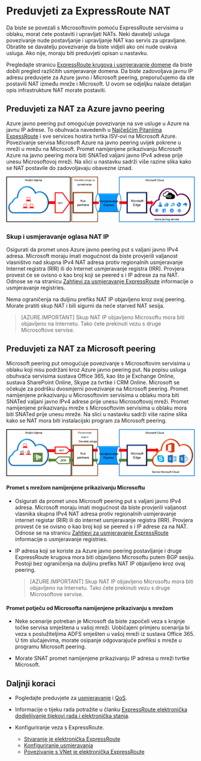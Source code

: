 <properties
   pageTitle="Preduvjeti za NAT za ExpressRoute krugova | Microsoft Azure"
   description="Ova stranica sadrži preduvjetima za konfiguriranje i upravljanje NAT za ExpressRoute krugova."
   documentationCenter="na"
   services="expressroute"
   authors="cherylmc"
   manager="carmonm"
   editor=""/>
<tags
   ms.service="expressroute"
   ms.devlang="na"
   ms.topic="get-started-article"
   ms.tgt_pltfrm="na"
   ms.workload="infrastructure-services"
   ms.date="10/10/2016"
   ms.author="cherylmc"/>

# <a name="expressroute-nat-requirements"></a>Preduvjeti za ExpressRoute NAT

Da biste se povezali s Microsoftovim pomoću ExpressRoute servisima u oblaku, morat ćete postaviti i upravljati NATs. Neki davatelji usluga povezivanje nude postavljanje i upravljanje NAT kao servis za upravljane. Obratite se davatelju povezivanje da biste vidjeli ako oni nude ovakva usluga. Ako nije, moraju biti preduvjeti opisan u nastavku. 

Pregledajte stranicu [ExpressRoute krugova i usmjeravanje domene](expressroute-circuit-peerings.md) da biste dobili pregled različitih usmjeravanje domena. Da biste zadovoljava javnu IP adresu preduvjete za Azure javno i Microsoft peering, preporučujemo da ste postavili NAT između mreže i Microsoft. U ovom se odjeljku nalaze detaljan opis infrastrukture NAT morate postaviti.

## <a name="nat-requirements-for-azure-public-peering"></a>Preduvjeti za NAT za Azure javno peering

Azure javno peering put omogućuje povezivanje na sve usluge u Azure na javnu IP adrese. To obuhvaća navedenih u [Najčešćim Pitanjima ExpessRoute](expressroute-faqs.md) i sve services hostira tvrtka ISV-ovi na Microsoft Azure. Povezivanje servisa Microsoft Azure na javno peering uvijek pokrene u mreži u mrežu na Microsoft. Promet namijenjene prikazivanju Microsoft Azure na javno peering mora biti SNATed valjani javno IPv4 adrese prije unesu Microsoftovoj mreži. Na slici u nastavku sadrži više razine slika kako se NAT postavile do zadovoljavaju obavezne iznad.

![](./media/expressroute-nat/expressroute-nat-azure-public.png) 

### <a name="nat-ip-pool-and-route-advertisements"></a>Skup i usmjeravanje oglasa NAT IP

Osigurati da promet unos Azure javno peering put s valjani javno IPv4 adresa. Microsoft moraju imati mogućnost da biste provjerili valjanost vlasništvo nad skupna IPv4 NAT adresa protiv regionalnih usmjeravanje Internet registra (RIR) ili do Internet usmjeravanje registra (IRR). Provjera provest će se ovisno o kao broj koji se peered s i IP adrese za na NAT. Odnose se na stranicu [Zahtjevi za usmjeravanje ExpressRoute](expressroute-routing.md) informacije o usmjeravanje registries.
 
Nema ograničenja na duljinu prefiks NAT IP objavljeno kroz ovaj peering. Morate pratiti skup NAT i bili sigurni da neće starved NAT sesija.

>[AZURE.IMPORTANT] Skup NAT IP objavljeno Microsoftu mora biti objavljeno na Internetu. Tako ćete prekinuti vezu s druge Microsoftove servise.

## <a name="nat-requirements-for-microsoft-peering"></a>Preduvjeti za NAT za Microsoft peering

Microsoft peering put omogućuje povezivanje s Microsoftovim servisima u oblaku koji nisu podržani kroz Azure javno peering put. Na popisu usluga obuhvaća servisima sustava Office 365, kao što je Exchange Online, sustava SharePoint Online, Skype za tvrtke i CRM Online. Microsoft se očekuje za podršku dvosmjerni povezivanje na Microsoft peering. Promet namijenjene prikazivanju u Microsoftovim servisima u oblaku mora biti SNATed valjani javno IPv4 adrese prije unesu Microsoftovoj mreži. Promet namijenjene prikazivanju mreže s Microsoftovim servisima u oblaku mora biti SNATed prije unesu mreže. Na slici u nastavku sadrži više razine slika kako se NAT mora biti instalacijski program za Microsoft peering.
 
![](./media/expressroute-nat/expressroute-nat-microsoft.png) 


#### <a name="traffic-originating-from-your-network-destined-to-microsoft"></a>Promet s mrežom namijenjene prikazivanju Microsoftu

- Osigurati da promet unos Microsoft peering put s valjani javno IPv4 adresa. Microsoft moraju imati mogućnost da biste provjerili valjanost vlasnika skupna IPv4 NAT adresa protiv regionalnih usmjeravanje internet registar (RIR) ili do internet usmjeravanje registra (IRR). Provjera provest će se ovisno o kao broj koji se peered s i IP adrese za na NAT. Odnose se na stranicu [Zahtjevi za usmjeravanje ExpressRoute](expressroute-routing.md) informacije o usmjeravanje registries.

- IP adresa koji se koriste za Azure javno peering postavljanje i druge ExpressRoute krugova mora biti objavljeno Microsoftu putem BGP sesiju. Postoji bez ograničenja na duljinu prefiks NAT IP objavljeno kroz ovaj peering.

    >[AZURE.IMPORTANT] Skup NAT IP objavljeno Microsoftu mora biti objavljeno na Internetu. Tako ćete prekinuti vezu s druge Microsoftove servise.

#### <a name="traffic-originating-from-microsoft-destined-to-your-network"></a>Promet potječu od Microsofta namijenjene prikazivanju s mrežom

- Neke scenarije potreban je Microsoft da biste započeli veza s krajnje točke servisa smještena u vašoj mreži. Uobičajeni primjeru scenarija bi veza s poslužiteljima ADFS smješten u vašoj mreži iz sustava Office 365. U tim slučajevima, morate osipanje odgovarajuće prefiksi s mreže u programu Microsoft peering. 

- Morate SNAT promet namijenjene prikazivanju IP adresa u mreži tvrtke Microsoft. 

## <a name="next-steps"></a>Daljnji koraci

- Pogledajte preduvjete za [usmjeravanje](expressroute-routing.md) i [QoS](expressroute-qos.md).
- Informacije o tijeku rada potražite u članku [ExpressRoute elektronička dodjeljivanje tijekovi rada i elektronička stanja](expressroute-workflows.md).
- Konfiguriranje veza s ExpressRoute.

    - [Stvaranje je elektronička ExpressRoute](expressroute-howto-circuit-classic.md)
    - [Konfiguriranje usmjeravanja](expressroute-howto-routing-classic.md)
    - [Povezivanje s VNet je elektronička ExpressRoute](expressroute-howto-linkvnet-classic.md)

